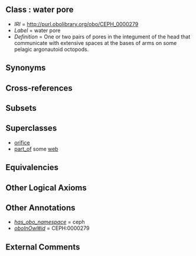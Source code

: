 
## Class : water pore

 * *IRI* = http://purl.obolibrary.org/obo/CEPH_0000279
 * *Label* = water pore
 * *Definition* = One or two pairs of pores in the integument of the head that communicate with extensive spaces at the bases of arms on some pelagic argonautoid octopods.

## Synonyms


## Cross-references


## Subsets


## Superclasses

 * [orifice](../../UBERON/61/UBERON_0000161.md)
 * [part_of](../../BFO/50/BFO_0000050.md) some [web](../../CEPH/80/CEPH_0000280.md)

## Equivalencies


## Other Logical Axioms


## Other Annotations

 * *[has_obo_namespace](../../ce/oboInOwl#hasOBONamespace.md)* = ceph
 * *[oboInOwl#id](../../id/oboInOwl#id.md)* = CEPH:0000279

## External Comments

